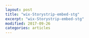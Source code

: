 ```yaml
---
layout: post
title: "wix-Storystrip-embed-stg"
excerpt: "wix-Storystrip-embed-stg"
modified: 2017-09-26
categories: articles
---
```

<div class="apester-strip" is-mobile-only="false" data-channel-tokens="5fa7c1e7b7b8fc590534e9e6" item-shape="round" item-size="medium" strip-background="transparent" thumbnails-stroke-color="rgb(264, 46, 61)"  header-font-family="Lato"  header-provider="system"  header-font-size="18"  header-font-color="rgba(0,0,0,1)"  header-font-weight="400"  header-ltr="true"  top-border-width="0"  top-border-color="rgba(0, 0, 0, 1)"  bottom-border-width="0"  bottom-border-color="rgba(0, 0, 0, 1)"  data-fast-strip="true"></div><script async src="https://static.stg.apester.com/js/sdk/latest/apester-sdk.js"></script>
<br>
<div class="apester-media" data-media-id="5fa91b755df53a4ca48f2492" style="width:400px;" height="376"></div><script async src="https://static.apester.com/js/sdk/latest/apester-sdk.js"></script>
